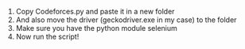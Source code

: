 1. Copy Codeforces.py and paste it in a new folder
2. And also move the driver (geckodriver.exe in my case) to the folder
3. Make sure you have the python module selenium
4. Now run the script!

